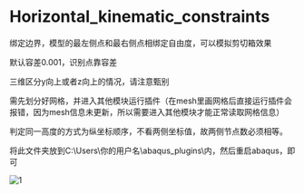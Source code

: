 # Horizontal_kinematic_constraints
绑定边界，模型的最左侧点和最右侧点相绑定自由度，可以模拟剪切箱效果

默认容差0.001，识别点靠容差

三维区分y向上或者z向上的情况，请注意甄别

需先划分好网格，并进入其他模块运行插件（在mesh里画网格后直接运行插件会报错，因为mesh信息未更新，所以需要进入其他模块才能正常读取网格信息）

判定同一高度的方式为纵坐标顺序，不看两侧坐标值，故两侧节点数必须相等。

将此文件夹放到C:\Users\你的用户名\abaqus_plugins\内，然后重启abaqus，即可

![1](https://user-images.githubusercontent.com/130127239/230577284-65c88ca0-8c4b-4d7b-bf9a-c8734be84201.png)
